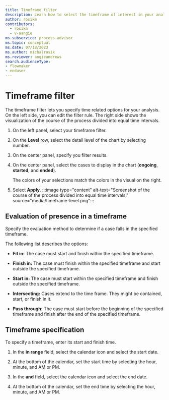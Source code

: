 ```yaml
---
title: Timeframe filter
description: Learn how to select the timeframe of interest in your analysis in Power Automate Process Mining.
author: rosikm
contributors:
  - rosikm
  - v-aangie
ms.subservice: process-advisor
ms.topic: conceptual
ms.date: 07/18/2023
ms.author: michalrosik
ms.reviewer: angieandrews
search.audienceType:
- flowmaker
- enduser
---
```


# Timeframe filter

The timeframe filter lets you specify time related options for your analysis. On the left side, you can edit the filter rule. The right side shows the visualization of the course of the process divided into equal time intervals.

1. On the left panel, select your timeframe filter.

1. On the **Level** row, select the detail level of the chart by selecting number.

1. On the center panel, specify you filter results.

1. On the center panel, select the cases to display in the chart (**ongoing**, **started**, and **ended**).

    The colors of your selections match the colors in the visual on the right.

1. Select **Apply**.
    :::image type="content" alt-text="Screenshot of the course of the process divided into equal time intervals." source="media/timeframe-level.png":::

## Evaluation of presence in a timeframe

Specify the evaluation method to determine if a case falls in the specified timeframe.

The following list describes the options:

- **Fit in:** The case must start and finish within the specified timeframe.

- **Finish in:** The case must finish within the specified timeframe and start outside the specified timeframe.

- **Start in:** The case must start within the specified timeframe and finish outside the specified timeframe.

- **Intersecting:** Cases extend to the time frame. They might be contained, start, or finish in it.

- **Pass through:** The case must start before the beginning of the specified timeframe and finish after the end of the specified timeframe.

## Timeframe specification

To specify a timeframe, enter its start and finish time.

1. In the **in range** field, select the calendar icon and select the start date.

1. At the bottom of the calendar, set the start time by selecting the hour, minute, and AM or PM.

1. In the **and** field, select the calendar icon and select the end date.

1. At the bottom of the calendar, set the end time by selecting the hour, minute, and AM or PM.

